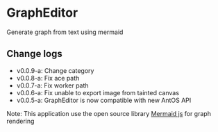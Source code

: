 # GraphEditor

Generate graph from text using mermaid

## Change logs
* v0.0.9-a: Change category
* v0.0.8-a: Fix ace path
* v0.0.7-a: Fix worker path
* v0.0.6-a: Fix unable to export image from tainted canvas
* v0.0.5-a: GraphEditor is now compatible with new AntOS API


Note: This application use the open source library [Mermaid js](https://mermaid-js.github.io/mermaid) for graph rendering